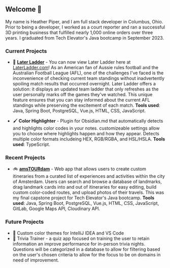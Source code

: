 ## Welcome 👋

My name is Heather Piper, and I am full stack developer in Columbus, Ohio. Prior to being a developer, I worked as a court reporter and ran a successful 3D printing business that fulfilled nearly 1,000 online orders over three years. I graduated from Tech Elevator's Java bootcamp in September 2023.

### Current Projects

- 🏉 **[Later Ladder](https://github.com/heatherpiper/Later-Ladder)** - You can now view Later Ladder here at [LaterLadder.com](https://www.laterladder.com)! As an American fan of Aussie rules football and the Australian Football League (AFL), one of the challenges I've faced is the inconvenience of checking current team standings without inadvertently spoiling match results that occurred overnight. Later Ladder offers a solution: it displays an updated team ladder that only refreshes as the user personally marks off the games they've watched. This unique feature ensures that you can stay informed about the current AFL standings while preserving the excitement of each match. **Tools used**: Java, Spring Boot, PostgreSQL, Vue.js, HTML, CSS, JavaScript.

- 🖌️ **Color Highlighter** - Plugin for Obsidian.md that automatically detects and highlights color codes in your notes. customizeable settings allow you to choose where highlights happen and how they appear. Detects multiple color formats includeing HEX, RGB/RGBA, and HSL/HSLA. **Tools used**: TypeScript.

### Recent Projects

- 🚲 **[amsTOURdam](https://github.com/heatherpiper/amsTOURdam-final_capstone)** - Web app that allows users to create custom itineraries from a curated list of experiences and activities within the city of Amsterdam. Users can search and browse a database of landmarks, drag landmark cards into and out of itineraries for easy editing, build custom color-coded routes, and upload photos of their travels. This was my final capstone project for Tech Elevator's Java bootcamp. **Tools used**: Java, Spring Boot, PostgreSQL, Vue.js, HTML, CSS, JavaScript, GitLab, Google Maps API, Cloudinary API.

### Future Projects

- 🎨 Custom color themes for IntelliJ IDEA and VS Code
- 🤔 Trivia Trainer - a quiz app focused on training the user to retain information an improve performance for in-person trivia nights. Questions will be categorized in a database to allow for filtering based on the user's chosen criteria to allow for the focus to be on domains in need of improvement.


